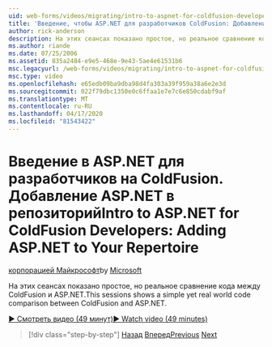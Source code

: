 ```yaml
---
uid: web-forms/videos/migrating/intro-to-aspnet-for-coldfusion-developers-adding-aspnet-to-your-repertoire
title: 'Введение, чтобы ASP.NET для разработчиков ColdFusion: Добавление ASP.NET в свой репертуар Документы Майкрософт'
author: rick-anderson
description: На этих сеансах показано простое, но реальное сравнение кода между ColdFusion и ASP.NET.
ms.author: riande
ms.date: 07/25/2006
ms.assetid: 835a2484-e9e5-468e-9e43-5ae4e61531b6
msc.legacyurl: /web-forms/videos/migrating/intro-to-aspnet-for-coldfusion-developers-adding-aspnet-to-your-repertoire
msc.type: video
ms.openlocfilehash: e65edb09ba9dba98d4fa303a39f959a38a6e2e3d
ms.sourcegitcommit: 022f79dbc1350e0c6ffaa1e7e7c6e850cdabf9af
ms.translationtype: MT
ms.contentlocale: ru-RU
ms.lasthandoff: 04/17/2020
ms.locfileid: "81543422"
---
```

# <a name="intro-to-aspnet-for-coldfusion-developers-adding-aspnet-to-your-repertoire"></a><span data-ttu-id="b34b3-103">Введение в ASP.NET для разработчиков на ColdFusion. Добавление ASP.NET в репозиторий</span><span class="sxs-lookup"><span data-stu-id="b34b3-103">Intro to ASP.NET for ColdFusion Developers: Adding ASP.NET to Your Repertoire</span></span>

<span data-ttu-id="b34b3-104">[корпорацией Майкрософт](https://github.com/microsoft)</span><span class="sxs-lookup"><span data-stu-id="b34b3-104">by [Microsoft](https://github.com/microsoft)</span></span>

<span data-ttu-id="b34b3-105">На этих сеансах показано простое, но реальное сравнение кода между ColdFusion и ASP.NET.</span><span class="sxs-lookup"><span data-stu-id="b34b3-105">This sessions shows a simple yet real world code comparison between ColdFusion and ASP.NET.</span></span>

[<span data-ttu-id="b34b3-106">&#9654; Смотреть видео (49 минут)</span><span class="sxs-lookup"><span data-stu-id="b34b3-106">&#9654; Watch video (49 minutes)</span></span>](https://channel9.msdn.com/Blogs/ASP-NET-Site-Videos/intro-to-aspnet-for-coldfusion-developers-adding-aspnet-to-your-repertoire)

> [!div class="step-by-step"]
> <span data-ttu-id="b34b3-107">[Назад](intro-to-aspnet-for-jsp-developers-building-applications.md)
> [Вперед](introduction-to-aspnet-for-coldfusion-developers-building-an-aspnet-application.md)</span><span class="sxs-lookup"><span data-stu-id="b34b3-107">[Previous](intro-to-aspnet-for-jsp-developers-building-applications.md)
[Next](introduction-to-aspnet-for-coldfusion-developers-building-an-aspnet-application.md)</span></span>
